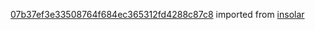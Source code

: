 [07b37ef3e33508764f684ec365312fd4288c87c8](https://github.com/insolar/insolar/commit/07b37ef3e33508764f684ec365312fd4288c87c8) imported from [insolar](https://github.com/insolar/insolar)
